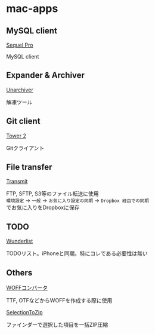 # mac-apps

## MySQL client

[Sequel Pro](https://www.sequelpro.com/)

MySQL client


## Expander & Archiver

[Unarchiver](https://itunes.apple.com/jp/app/the-unarchiver/id425424353?mt=12)

解凍ツール


## Git client

[Tower 2](https://www.git-tower.com/mac/)

Gitクライアント


## File transfer

[Transmit](https://panic.com/transmit/)

FTP, SFTP, S3等のファイル転送に使用  
`環境設定` -> `一般` -> `お気に入り設定の同期` -> `Dropbox 経由での同期`  
でお気に入りをDropboxに保存


## TODO

[Wunderlist](https://itunes.apple.com/jp/app/wunderlist-todorisutototasuku/id410628904?mt=12)

TODOリスト。iPhoneと同期。特にコレである必要性は無い


## Others

[WOFFコンバータ](http://opentype.jp/woffconv.htm)

TTF, OTFなどからWOFFを作成する際に使用

[SelectionToZip](https://github.com/suttang/SelectionToZip)

ファインダーで選択した項目を一括ZIP圧縮

